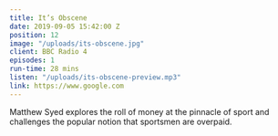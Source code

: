 ```yaml
---
title: It’s Obscene
date: 2019-09-05 15:42:00 Z
position: 12
image: "/uploads/its-obscene.jpg"
client: BBC Radio 4
episodes: 1
run-time: 28 mins
listen: "/uploads/its-obscene-preview.mp3"
link: https://www.google.com
---
```


Matthew Syed explores the roll of money at the pinnacle of sport and challenges the popular notion that sportsmen are overpaid.